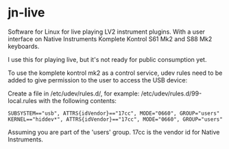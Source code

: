 # jn-live
Software for Linux for live playing LV2 instrument plugins. With a user interface on Native Instruments Komplete Kontrol S61 Mk2 and S88 Mk2 keyboards.

I use this for playing live, but it's not ready for public consumption yet.

To use the komplete kontrol mk2 as a control service, udev rules need to be added to give permission to the user to access the USB device:

Create a file in /etc/udev/rules.d/, for example: /etc/udev/rules.d/99-local.rules 
with the following contents:

```
SUBSYSTEM=="usb", ATTRS{idVendor}=="17cc", MODE="0660", GROUP="users"
KERNEL=="hiddev*", ATTRS{idVendor}=="17cc", MODE="0660", GROUP="users"
```

Assuming you are part of the 'users' group. 17cc is the vendor id for Native Instruments.
